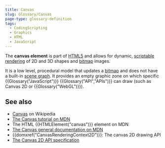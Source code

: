 ```yaml
---
title: Canvas
slug: Glossary/Canvas
page-type: glossary-definition
tags:
  - CodingScripting
  - Graphics
  - HTML
  - JavaScript
---
```


The **canvas element** is part of [HTML5](https://en.wikipedia.org/wiki/HTML5) and allows for dynamic, [scriptable](https://en.wikipedia.org/wiki/Scripting_language) [rendering](<https://en.wikipedia.org/wiki/Rendering_(computer_graphics)>) of 2D and 3D shapes and [bitmap](https://en.wikipedia.org/wiki/Bitmap) images.

It is a low level, procedural model that updates a [bitmap](https://en.wikipedia.org/wiki/Bitmap) and does not have a built-in [scene graph](https://en.wikipedia.org/wiki/Scene_graph). It provides an empty graphic zone on which specific {{Glossary("JavaScript")}} {{Glossary("API","APIs")}} can draw (such as Canvas 2D or {{Glossary("WebGL")}}).

## See also

- [Canvas](https://en.wikipedia.org/wiki/Canvas_element) on Wikipedia
- [The Canvas tutorial on MDN](/en-US/docs/Web/API/Canvas_API/Tutorial)
- The HTML {{HTMLElement("canvas")}} element on MDN
- [The Canvas general documentation on MDN](/en-US/docs/Web/API/Canvas_API)
- {{domxref("CanvasRenderingContext2D")}}: The canvas 2D drawing API
- [The Canvas 2D API specification](https://html.spec.whatwg.org/multipage/)
